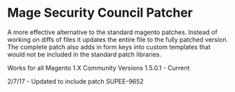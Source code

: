 # Mage Security Council Patcher

A more effective alternative to the standard magento patches. Instead of working on diffs of files it updates the entire file to the fully patched version. The complete patch also adds in form keys into custom templates that would not be included in the standard patch libraries.

Works for all Magento 1.X Community Versions 1.5.0.1 - Current

2/7/17 - Updated to include patch SUPEE-9652
